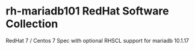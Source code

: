 # rh-mariadb101 RedHat Software Collection
RedHat 7 / Centos 7 Spec with optional RHSCL support for mariadb 10.1.17
